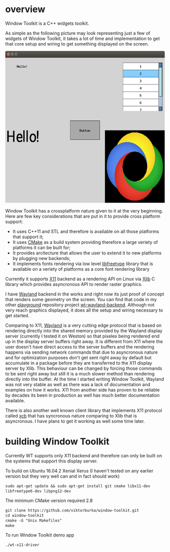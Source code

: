# overview
Window Toolkit is a C++ widgets toolkit.

As simple as the following picture may look representing just a few of widgets of Window Toolkit, it takes a lot of time and implementation to get that core setup and wiring to get something displayed on the screen.

<img src="https://github.com/viktorburka/window-toolkit/raw/master/doc/readme-md/window-toolkit.png" width="640" height="480">

Window Toolkit has a crossplatform nature given to it at the very beginning. Here are few key considerations that are put in it to provide cross platform support:

- It uses C++11 and STL and therefore is available on all those platforms that support it;
- It uses [CMake](https://cmake.org) as a build system providing therefore a large veriety of platforms it can be built for;
- It provides arcitecture that allows the user to extend it to new platforms by plugging new backends;
- It implements fonts rendering via low level [libfreetype](https://www.freetype.org) library that is available on a veriety of platforms as a core font rendering library

Currently it supports [X11](https://en.wikipedia.org/wiki/X_Window_System) backend as a rendering API on Linux via [Xlib](https://en.wikipedia.org/wiki/Xlib) C library which provides asyncronous API to render raster graphics.

I have [Wayland](https://wayland.freedesktop.org/) backend in the works and right now its just proof of concept that renders some geometry on the screen. You can find that code in my other [playground](https://github.com/viktorburka/playground/tree/master) repository project [wt-wayland-backend](https://github.com/viktorburka/playground/tree/master/wt-wayland-backend). Although not very reach graphics displayed, it does all the setup and wiring necessary to get started.

Comparing to X11, [Wayland](https://wayland.freedesktop.org/) is a very cutting edge protocol that is based on rendering directly into the shared memory provided by the Wayland display server (currently I tested it on Weston) so that pixeles being rendered end up in the display server buffers right away. It is different from X11 where the user doesn't have direct access to the server buffers and the rendering happens via sending network commands that due to asyncronous nature and for optimization purposes don't get sent right away by default but accumulate in a package before they are transferred to the X11 display server by Xlib. This behaviour can be changed by forcing those commands to be sent right away but still it is a much slower method than rendering directly into the buffer. At the time I started writing Window Toolkit, Wayland was not very stable as well as there was a lack of documentation and examples on how it works. X11 from another side has proven to be reliable by decades its been in production as well has much better documentation available.

There is also another well known client library that implements X11 protocol called [xcb](https://xcb.freedesktop.org/) that has syncronous nature comparing to Xlib that is asyncronous. I have plans to get it working as well some time later.

# building Window Toolkit

Currently WT supports only X11 backend and therefore can only be built on the systems that support this display server.

To build on Ubuntu 16.04.2 Xenial Xerus (I haven't tested on any earlier version but they very well can and in fact should work)

```Shell
sudo apt-get update && sudo apt-get install git cmake libx11-dev libfreetype6-dev libpng12-dev
```

The minimum CMake version required 2.8

```Shell
git clone https://github.com/viktorburka/window-toolkit.git
cd window-toolkit
cmake -G "Unix Makefiles"
make
```

To run Window Toolkit demo app

```Shell
./wt-x11-driver
```
